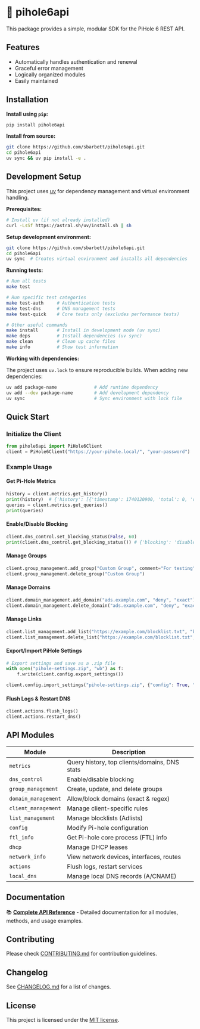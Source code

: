 # 🍓 pihole6api

This package provides a simple, modular SDK for the PiHole 6 REST API.

## Features

* Automatically handles authentication and renewal
* Graceful error management
* Logically organized modules
* Easily maintained

## Installation

**Install using `pip`:**

```bash
pip install pihole6api
```

**Install from source:**

```bash
git clone https://github.com/sbarbett/pihole6api.git
cd pihole6api
uv sync && uv pip install -e .
```

## Development Setup

This project uses [uv](https://docs.astral.sh/uv/) for dependency management and virtual environment handling.

**Prerequisites:**

```bash
# Install uv (if not already installed)
curl -LsSf https://astral.sh/uv/install.sh | sh
```

**Setup development environment:**

```bash
git clone https://github.com/sbarbett/pihole6api.git
cd pihole6api
uv sync  # Creates virtual environment and installs all dependencies
```

**Running tests:**

```bash
# Run all tests
make test

# Run specific test categories
make test-auth     # Authentication tests
make test-dns      # DNS management tests
make test-quick    # Core tests only (excludes performance tests)

# Other useful commands
make install       # Install in development mode (uv sync)
make deps          # Install dependencies (uv sync)
make clean         # Clean up cache files
make info          # Show test information
```

**Working with dependencies:**

The project uses `uv.lock` to ensure reproducible builds. When adding new dependencies:

```bash
uv add package-name              # Add runtime dependency
uv add --dev package-name        # Add development dependency
uv sync                          # Sync environment with lock file
```

## Quick Start

### Initialize the Client

```python
from pihole6api import PiHole6Client
client = PiHole6Client("https://your-pihole.local/", "your-password")
```

### Example Usage

#### Get Pi-Hole Metrics

```python
history = client.metrics.get_history()
print(history)  # {'history': [{'timestamp': 1740120900, 'total': 0, 'cached': 0 ...}]}
queries = client.metrics.get_queries()
print(queries)
```

#### Enable/Disable Blocking

```python
client.dns_control.set_blocking_status(False, 60)
print(client.dns_control.get_blocking_status()) # {'blocking': 'disabled', 'timer': 60 ...}
```

#### Manage Groups

```python
client.group_management.add_group("Custom Group", comment="For testing")
client.group_management.delete_group("Custom Group")
```

#### Manage Domains

```python
client.domain_management.add_domain("ads.example.com", "deny", "exact")
client.domain_management.delete_domain("ads.example.com", "deny", "exact")
```

#### Manage Links

```python
client.list_management.add_list("https://example.com/blocklist.txt", "block")
client.list_management.delete_list("https://example.com/blocklist.txt", "block")
```

#### Export/Import PiHole Settings

```python
# Export settings and save as a .zip file
with open("pihole-settings.zip", "wb") as f:
    f.write(client.config.export_settings())

client.config.import_settings("pihole-settings.zip", {"config": True, "gravity": {"group": True}})
```

#### Flush Logs & Restart DNS

```python
client.actions.flush_logs()
client.actions.restart_dns()
```

## API Modules

| Module                | Description |
|----------------------|-------------|
| `metrics`           | Query history, top clients/domains, DNS stats |
| `dns_control`       | Enable/disable blocking |
| `group_management`  | Create, update, and delete groups |
| `domain_management` | Allow/block domains (exact & regex) |
| `client_management` | Manage client-specific rules |
| `list_management`   | Manage blocklists (Adlists) |
| `config`            | Modify Pi-hole configuration |
| `ftl_info`          | Get Pi-hole core process (FTL) info |
| `dhcp`              | Manage DHCP leases |
| `network_info`      | View network devices, interfaces, routes |
| `actions`           | Flush logs, restart services |
| `local_dns`         | Manage local DNS records (A/CNAME) |

## Documentation

📚 **[Complete API Reference](docs/API_REFERENCE.md)** - Detailed documentation for all modules, methods, and usage examples.

## Contributing

Please check [CONTRIBUTING.md](CONTRIBUTING.md) for contribution guidelines.

## Changelog

See [CHANGELOG.md](CHANGELOG.md) for a list of changes.

## License

This project is licensed under the [MIT license](LICENSE).
